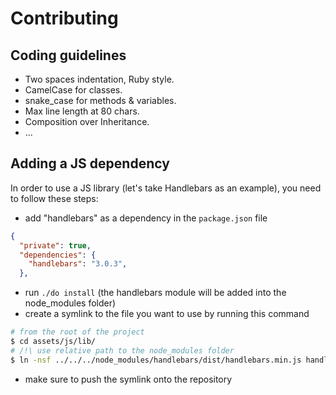 # Contributing
## Coding guidelines

- Two spaces indentation, Ruby style.
- CamelCase for classes.
- snake_case for methods & variables.
- Max line length at 80 chars.
- Composition over Inheritance.
- ...

## Adding a JS dependency
In order to use a JS library (let's take Handlebars as an example), you need to follow these steps:

* add "handlebars" as a dependency in the `package.json` file
```json
{
  "private": true,
  "dependencies": {
    "handlebars": "3.0.3",
  },
```
* run `./do install` (the handlebars module will be added into the node_modules folder)
* create a symlink to the file you want to use by running this command
```sh
# from the root of the project
$ cd assets/js/lib/
# /!\ use relative path to the node_modules folder
$ ln -nsf ../../../node_modules/handlebars/dist/handlebars.min.js handlebars.min.js
```
* make sure to push the symlink onto the repository